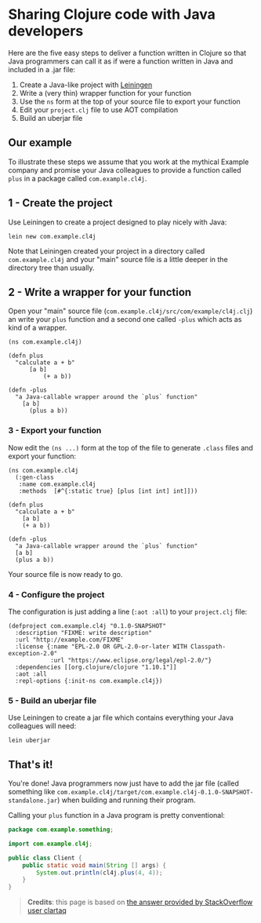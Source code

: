 # Sharing Clojure code with Java developers

Here are the five easy steps to deliver a function written in Clojure so that
Java programmers can call it as if were a function written in Java and included
in a .jar file:

1. Create a Java-like project with [Leiningen](https://leiningen.org/)
1. Write a (very thin) wrapper function for your function
1. Use the `ns` form at the top of your source file to export your function
1. Edit your `project.clj` file to use AOT compilation
1. Build an uberjar file

## Our example

To illustrate these steps we assume that you work at the mythical Example
company and promise your Java colleagues to provide a function called `plus` in
a package called `com.example.cl4j`.

## 1 - Create the project

Use Leiningen to create a project designed to play nicely with Java:

```
lein new com.example.cl4j
```
Note that Leiningen created your project in a directory called
`com.example.cl4j` and your "main" source file is a little deeper in the
directory tree than usually.

## 2 - Write a wrapper for your function

Open your "main" source file (`com.example.cl4j/src/com/example/cl4j.clj`) an
write your `plus` function and a second one called `-plus` which acts as kind of
a wrapper.

```
(ns com.example.cl4j)

(defn plus
  "calculate a + b"
      [a b]
          (+ a b))

(defn -plus
  "a Java-callable wrapper around the `plus` function"
    [a b]
      (plus a b))
```

### 3 - Export your function
Now edit the `(ns ...)` form at the top of the file to generate `.class` files
and export your function:

```
(ns com.example.cl4j
  (:gen-class
   :name com.example.cl4j
   :methods  [#^{:static true} [plus [int int] int]]))

(defn plus
  "calculate a + b"
    [a b]
    (+ a b))

(defn -plus
  "a Java-callable wrapper around the `plus` function"
  [a b]
  (plus a b))

```

Your source file is now ready to go.

### 4 - Configure the project
The configuration is just adding a line (`:aot :all`) to your `project.clj` file:

```
(defproject com.example.cl4j "0.1.0-SNAPSHOT"
  :description "FIXME: write description"
  :url "http://example.com/FIXME"
  :license {:name "EPL-2.0 OR GPL-2.0-or-later WITH Classpath-exception-2.0"
            :url "https://www.eclipse.org/legal/epl-2.0/"}
  :dependencies [[org.clojure/clojure "1.10.1"]]
  :aot :all
  :repl-options {:init-ns com.example.cl4j})
```

### 5 - Build an uberjar file

Use Leiningen to create a jar file which contains everything your Java
colleagues will need:

```
lein uberjar
```

## That's it!
You're done! Java programmers now just have to add the jar file (called
something like
`com.example.cl4j/target/com.example.cl4j-0.1.0-SNAPSHOT-standalone.jar`) when
building and running their program.

Calling your `plus` function in a Java program is pretty conventional:

```java
package com.example.something;

import com.example.cl4j;

public class Client {
    public static void main(String [] args) {
        System.out.println(cl4j.plus(4, 4));
    }
}
```

> **Credits**: this page is based on [the answer provided by StackOverflow user
> clartaq](https://stackoverflow.com/questions/2181774/calling-clojure-from-java)
